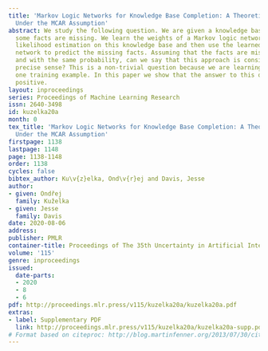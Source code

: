 ```yaml
---
title: 'Markov Logic Networks for Knowledge Base Completion: A Theoretical Analysis
  Under the MCAR Assumption'
abstract: We study the following question. We are given a knowledge base in which
  some facts are missing. We learn the weights of a Markov logic network using maximum
  likelihood estimation on this knowledge base and then use the learned Markov logic
  network to predict the missing facts. Assuming that the facts are missing independently
  and with the same probability, can we say that this approach is consistent in some
  precise sense? This is a non-trivial question because we are learning from only
  one training example. In this paper we show that the answer to this question is
  positive.
layout: inproceedings
series: Proceedings of Machine Learning Research
issn: 2640-3498
id: kuzelka20a
month: 0
tex_title: 'Markov Logic Networks for Knowledge Base Completion: A Theoretical Analysis
  Under the MCAR Assumption'
firstpage: 1138
lastpage: 1148
page: 1138-1148
order: 1138
cycles: false
bibtex_author: Ku\v{z}elka, Ond\v{r}ej and Davis, Jesse
author:
- given: Ondřej
  family: Kuželka
- given: Jesse
  family: Davis
date: 2020-08-06
address: 
publisher: PMLR
container-title: Proceedings of The 35th Uncertainty in Artificial Intelligence Conference
volume: '115'
genre: inproceedings
issued:
  date-parts:
  - 2020
  - 8
  - 6
pdf: http://proceedings.mlr.press/v115/kuzelka20a/kuzelka20a.pdf
extras:
- label: Supplementary PDF
  link: http://proceedings.mlr.press/v115/kuzelka20a/kuzelka20a-supp.pdf
# Format based on citeproc: http://blog.martinfenner.org/2013/07/30/citeproc-yaml-for-bibliographies/
---
```

